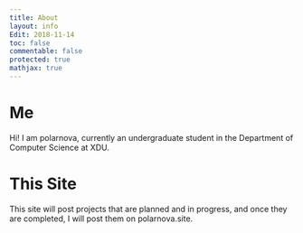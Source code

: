 ```yaml
---
title: About
layout: info
Edit: 2018-11-14
toc: false
commentable: false
protected: true
mathjax: true
---
```


# Me

Hi! I am polarnova, currently an undergraduate student in the Department of Computer Science at XDU.
# This Site

This site will post projects that are planned and in progress, and once they are completed, I will post them on polarnova.site.
